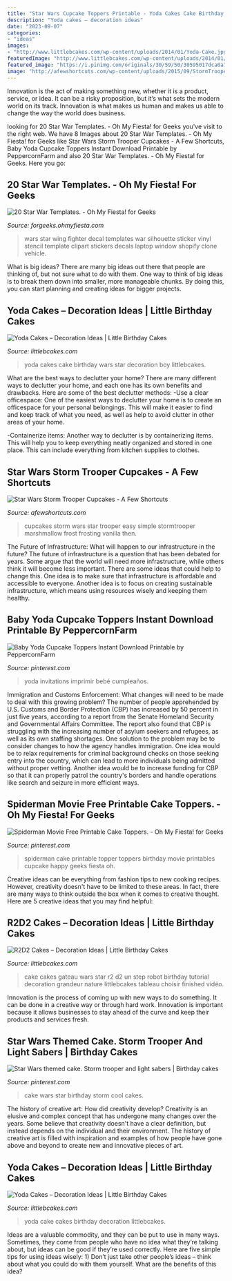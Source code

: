 ```yaml
---
title: "Star Wars Cupcake Toppers Printable - Yoda Cakes Cake Birthday Wars Star Decoration Boy Littlebcakes"
description: "Yoda cakes – decoration ideas"
date: "2023-09-07"
categories:
- "ideas"
images:
- "http://www.littlebcakes.com/wp-content/uploads/2014/01/Yoda-Cake.jpg"
featuredImage: "http://www.littlebcakes.com/wp-content/uploads/2014/01/R2D2-Cake.jpg"
featured_image: "https://i.pinimg.com/originals/30/59/50/30595017dca0a7ff46e1b2f46f8acd5b.png"
image: "http://afewshortcuts.com/wp-content/uploads/2015/09/StormTrooper-Cupcakes-1-2.jpg"
---
```



Innovation is the act of making something new, whether it is a product, service, or idea. It can be a risky proposition, but it’s what sets the modern world on its track. Innovation is what makes us human and makes us able to change the way the world does business.

	

		
looking for 20 Star War Templates. - Oh My Fiesta! for Geeks you've visit to the right web. We have 8 Images about 20 Star War Templates. - Oh My Fiesta! for Geeks like Star Wars Storm Trooper Cupcakes - A Few Shortcuts, Baby Yoda Cupcake Toppers Instant Download Printable by PeppercornFarm and also 20 Star War Templates. - Oh My Fiesta! for Geeks. Here you go:
		
    
## 20 Star War Templates. - Oh My Fiesta! For Geeks

<img loading=lazy src="https://3.bp.blogspot.com/-lCotsSLRnQA/Wb7AL6dqUWI/AAAAAAAHyWw/3QgV6ZLFJ4YUsljlumAnDA0MyJX-0b6xgCLcBGAs/s1600/x-wing-fighter-star-wars-template.jpg" onerror="this.onerror=null;this.src='https://tse1.mm.bing.net/th?id=OIP.nYRSdDAVxUqTHCaObnWr5wHaF-&amp;pid=15.1';" alt="20 Star War Templates. - Oh My Fiesta! for Geeks">

_Source: forgeeks.ohmyfiesta.com_

>wars star wing fighter decal templates war silhouette sticker vinyl stencil template clipart stickers decals laptop window shopify clone vehicle. 

	

What is big ideas?
There are many big ideas out there that people are thinking of, but not sure what to do with them. One way to think of big ideas is to break them down into smaller, more manageable chunks. By doing this, you can start planning and creating ideas for bigger projects.

    
## Yoda Cakes – Decoration Ideas | Little Birthday Cakes

<img loading=lazy src="http://littlebcakes.com/wp-content/uploads/2014/01/Yoda-Cakes-Photos.jpg" onerror="this.onerror=null;this.src='https://tse2.mm.bing.net/th?id=OIP.7KIiuqceyunGrd8jIh77ZQHaFe&amp;pid=15.1';" alt="Yoda Cakes – Decoration Ideas | Little Birthday Cakes">

_Source: littlebcakes.com_

>yoda cakes cake birthday wars star decoration boy littlebcakes. 

	

What are the best ways to declutter your home?
There are many different ways to declutter your home, and each one has its own benefits and drawbacks. Here are some of the best declutter methods: 
-Use a clear officespace: One of the easiest ways to declutter your home is to create an officespace for your personal belongings. This will make it easier to find and keep track of what you need, as well as help to avoid clutter in other areas of your home. 

-Containerize items: Another way to declutter is by containerizing items. This will help you to keep everything neatly organized and stored in one place. This can include everything from kitchen supplies to clothes.

    
## Star Wars Storm Trooper Cupcakes - A Few Shortcuts

<img loading=lazy src="http://afewshortcuts.com/wp-content/uploads/2015/09/StormTrooper-Cupcakes-1-2.jpg" onerror="this.onerror=null;this.src='https://tse2.mm.bing.net/th?id=OIP.kLPNm6Z93Bo1cY6tdIBOtAHaE8&amp;pid=15.1';" alt="Star Wars Storm Trooper Cupcakes - A Few Shortcuts">

_Source: afewshortcuts.com_

>cupcakes storm wars star trooper easy simple stormtrooper marshmallow frost frosting vanilla then. 

	

The Future of Infrastructure: What will happen to our infrastructure in the future?
The future of infrastructure is a question that has been debated for years. Some argue that the world will need more infrastructure, while others think it will become less important. There are some ideas that could help to change this. One idea is to make sure that infrastructure is affordable and accessible to everyone. Another idea is to focus on creating sustainable infrastructure, which means using resources wisely and keeping them healthy.

    
## Baby Yoda Cupcake Toppers Instant Download Printable By PeppercornFarm

<img loading=lazy src="https://i.pinimg.com/736x/05/07/18/050718ffb91faef277443cb897aad56c.jpg" onerror="this.onerror=null;this.src='https://tse4.mm.bing.net/th?id=OIP.8LL38ZDtZFhLaVNwzm8UVQAAAA&amp;pid=15.1';" alt="Baby Yoda Cupcake Toppers Instant Download Printable by PeppercornFarm">

_Source: pinterest.com_

>yoda invitations imprimir bebé cumpleaños. 

	

Immigration and Customs Enforcement: What changes will need to be made to deal with this growing problem?
The number of people apprehended by U.S. Customs and Border Protection (CBP) has increased by 50 percent in just five years, according to a report from the Senate Homeland Security and Governmental Affairs Committee. The report also found that CBP is struggling with the increasing number of asylum seekers and refugees, as well as its own staffing shortages.
One solution to the problem may be to consider changes to how the agency handles immigration. One idea would be to relax requirements for criminal background checks on those seeking entry into the country, which can lead to more individuals being admitted without proper vetting. Another idea would be to increase funding for CBP so that it can properly patrol the country's borders and handle operations like search and seizure in more efficient ways.

    
## Spiderman Movie Free Printable Cake Toppers. - Oh My Fiesta! For Geeks

<img loading=lazy src="https://i.pinimg.com/736x/ca/20/c1/ca20c1baad27126f4a67441f8421de02.jpg" onerror="this.onerror=null;this.src='https://tse4.mm.bing.net/th?id=OIP.f4CN9a_nNsBkUzOwax7TbAHaKk&amp;pid=15.1';" alt="Spiderman Movie Free Printable Cake Toppers. - Oh My Fiesta! for Geeks">

_Source: pinterest.com_

>spiderman cake printable topper toppers birthday movie printables cupcake happy geeks fiesta oh. 

	

Creative ideas can be everything from fashion tips to new cooking recipes. However, creativity doesn't have to be limited to these areas. In fact, there are many ways to think outside the box when it comes to creative thought. Here are 5 creative ideas that you may find helpful:

    
## R2D2 Cakes – Decoration Ideas | Little Birthday Cakes

<img loading=lazy src="http://www.littlebcakes.com/wp-content/uploads/2014/01/R2D2-Cake.jpg" onerror="this.onerror=null;this.src='https://tse3.mm.bing.net/th?id=OIP.5eLXqiH1rwqq4-cKggSt-AHaJ7&amp;pid=15.1';" alt="R2D2 Cakes – Decoration Ideas | Little Birthday Cakes">

_Source: littlebcakes.com_

>cake cakes gateau wars star r2 d2 un step robot birthday tutorial decoration grandeur nature littlebcakes tableau choisir finished vidéo. 

	

Innovation is the process of coming up with new ways to do something. It can be done in a creative way or through hard work. Innovation is important because it allows businesses to stay ahead of the curve and keep their products and services fresh.

    
## Star Wars Themed Cake. Storm Trooper And Light Sabers | Birthday Cakes

<img loading=lazy src="https://i.pinimg.com/originals/30/59/50/30595017dca0a7ff46e1b2f46f8acd5b.png" onerror="this.onerror=null;this.src='https://tse2.mm.bing.net/th?id=OIP.JyJ3rrR_OhjDDul_90h_VQHaLH&amp;pid=15.1';" alt="Star Wars themed cake. Storm trooper and light sabers | Birthday cakes">

_Source: pinterest.com_

>cake wars star birthday storm cool cakes. 

	

The history of creative art: How did creativity develop?
Creativity is an elusive and complex concept that has undergone many changes over the years. Some believe that creativity doesn't have a clear definition, but instead depends on the individual and their environment. The history of creative art is filled with inspiration and examples of how people have gone above and beyond to create new and innovative pieces of art.

    
## Yoda Cakes – Decoration Ideas | Little Birthday Cakes

<img loading=lazy src="http://www.littlebcakes.com/wp-content/uploads/2014/01/Yoda-Cake.jpg" onerror="this.onerror=null;this.src='https://tse2.mm.bing.net/th?id=OIP.OicUkopzMSjfvTUu5zsT4QHaIi&amp;pid=15.1';" alt="Yoda Cakes – Decoration Ideas | Little Birthday Cakes">

_Source: littlebcakes.com_

>yoda cake cakes birthday decoration littlebcakes. 

	

Ideas are a valuable commodity, and they can be put to use in many ways. Sometimes, they come from people who have no idea what they’re talking about, but ideas can be good if they’re used correctly. Here are five simple tips for using ideas wisely: 1) Don’t just take other people’s ideas – think about what you could do with them yourself. What are the benefits of this idea?


